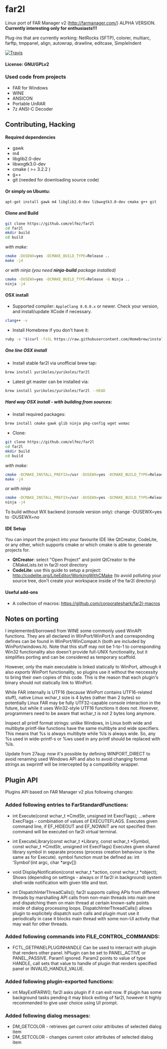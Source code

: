 # far2l
Linux port of FAR Manager v2 (http://farmanager.com/)
ALPHA VERSION.
**Currently interesting only for enthusiasts!!!**

Plug-ins that are currently working: NetRocks (SFTP), colorer, multiarc, farftp, tmppanel, align, autowrap, drawline, editcase, SimpleIndent

[![Travis](https://img.shields.io/travis/elfmz/far2l.svg)](https://travis-ci.org/elfmz/far2l)

#### License: GNU/GPLv2<br>

### Used code from projects

* FAR for Windows
* WINE
* ANSICON
* Portable UnRAR
* 7z ANSI-C Decoder

## Contributing, Hacking
#### Required dependencies

* gawk
* m4
* libglib2.0-dev
* libwxgtk3.0-dev
* cmake ( >= 3.2.2 )
* g++
* git (needed for downloading source code)

#### Or simply on Ubuntu:
``` sh
apt-get install gawk m4 libglib2.0-dev libwxgtk3.0-dev cmake g++ git
```

#### Clone and Build

``` sh
git clone https://github.com/elfmz/far2l
cd far2l
mkdir build
cd build
```
_with make:_
``` sh
cmake -DUSEWX=yes -DCMAKE_BUILD_TYPE=Release ..
make -j4
``` 
_or with ninja (you need **ninja-build** package installed)_
``` sh
cmake -DUSEWX=yes -DCMAKE_BUILD_TYPE=Release -G Ninja ..
ninja -j4
```

#### OSX install

 * Supported compiler: ```AppleClang 8.0.0.x``` or newer. Check your version, and install/update XCode if necessary.
 ```sh
 clang++ -v
 ```

 * Install Homebrew if you don't have it:
```sh
ruby -e "$(curl -fsSL https://raw.githubusercontent.com/Homebrew/install/master/install)"
```

##### One line OSX install

 * Install stable far2l via unofficial brew tap:
```sh
brew install yurikoles/yurikoles/far2l
```

 * Latest git master can be installed via:
```sh
brew install yurikoles/yurikoles/far2l --HEAD
```

##### Hard way OSX install - with building from sources:
 * Install required packages:
```sh
brew install cmake gawk glib ninja pkg-config wget wxmac
```

 * Clone:
``` sh
git clone https://github.com/elfmz/far2l
cd far2l
mkdir build
cd build
```
_with make:_
``` sh
cmake -DCMAKE_INSTALL_PREFIX=/usr -DUSEWX=yes -DCMAKE_BUILD_TYPE=Release ..
make -j4
``` 
_or with ninja_
``` sh
cmake -DCMAKE_INSTALL_PREFIX=/usr -DUSEWX=yes -DCMAKE_BUILD_TYPE=Release -G Ninja ..
ninja -j4
```

To build without WX backend (console version only): change -DUSEWX=yes to -DUSEWX=no


#### IDE Setup
You can import the project into your favourite IDE like QtCreator, CodeLite, or any other, which supports cmake or which cmake is able to generate projects for.

 * **QtCreator**: select "Open Project" and point QtCreator to the CMakeLists.txt in far2l root directory
 * **CodeLite**: use this guide to setup a project: http://codelite.org/LiteEditor/WorkingWithCMake (to avoid polluting your source tree, don't create your workspace inside of the far2l directory)

#### Useful add-ons

 * A collection of macros: https://github.com/corporateshark/far2l-macros

## Notes on porting

I implemented/borrowed from WINE some commonly used WinAPI functions. They are all declared in WinPort/WinPort.h and corresponding defines can be found in WinPort/WinCompat.h (both are included by WinPort/windows.h). Note that this stuff may not be 1-to-1 to corresponding Win32 functionality also doesn't provide full-UNIX functionality, but it simplifies porting and can be considered as temporary scaffold.

However, only the main executable is linked statically to WinPort, although it also _exports_ WinPort functionality, so plugins use it without the neccessity to bring their own copies of this code. This is the reason that each plugin's binary should not statically link to WinPort.

While FAR internally is UTF16 (because WinPort contains UTF16-related stuff), native Linux wchar_t size is 4 bytes (rather than 2 bytes) so potentially Linux FAR may be fully UTF32-capable console interaction in the future, but while it uses Win32-style UTF16 functions it does not. However, programmers need to be aware that wchar_t is not 2 bytes long anymore.

Inspect all printf format strings: unlike Windows, in Linux both wide and multibyte printf-like functions have the same multibyte and wide specifiers. This means that %s is always multibyte while %ls is always wide. So, any %s used in wide-printf-s or %ws used in any printf should be replaced with %ls.

Update from 27aug: now it's possible by defining WINPORT_DIRECT to avoid renaming used Windows API and also to avoid changing format strings as swprintf will be intercepted by a compatibility wrapper.

## Plugin API
Plugins API based on FAR Manager v2 plus following changes:
### Added following entries to FarStandardFunctions:

* int Execute(const wchar_t *CmdStr, unsigned int ExecFlags);
...where ExecFlags - combination of values of EXECUTEFLAGS.
Executes given command line, if EF_HIDEOUT and EF_NOWAIT are not specified then command will be executed on far2l virtual terminal.

* int ExecuteLibrary(const wchar_t *Library, const wchar_t *Symbol, const wchar_t *CmdStr, unsigned int ExecFlags)
Executes given shared library symbol in separate process (process creation behaviour is the same as for Execute).
symbol function must be defined as: int 'Symbol'(int argc, char *argv[])

* void DisplayNotification(const wchar_t *action, const wchar_t *object);
Shows (depending on settings - always or if far2l in background) system shell-wide notification with given title and text.

* int DispatchInterThreadCalls();
far2l supports calling APIs from different threads by marshalling API calls from non-main threads into main one and dispatching them on main thread at certain known-safe points inside of dialog processing loops. DispatchInterThreadCalls() allows plugin to explicitely dispatch such calls and plugin must use it periodically in case it blocks main thread with some non-UI activity that may wait for other threads.

### Added following commands into FILE_CONTROL_COMMANDS:
* FCTL_GETPANELPLUGINHANDLE
Can be used to interract with plugin that renders other panel.
hPlugin can be set to PANEL_ACTIVE or PANEL_PASSIVE.
Param1 ignored.
Param2 points to value of type HANDLE, call sets that value to handle of plugin that renders specified panel or INVALID_HANDLE_VALUE.

### Added following plugin-exported functions:
* int MayExitFARW();
far2l asks plugin if it can exit now. If plugin has some background tasks pending it may block exiting of far2l, however it highly recommended to give user choice using UI prompt.

### Added following dialog messages:
* DM_GETCOLOR - retrieves get current color attributes of selected dialog item
* DM_SETCOLOR - changes current color attributes of selected dialog item
